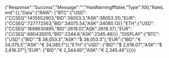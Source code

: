 {"Response":"Success","Message":"","HasWarningfffalse,"Type":100,"RateLimit":{},"Data":{"RAW":
{"BTC":{"USD":
{"CCSEQ":1435552903,"BID":38053.3,"ASK":38053.31},"EUR":
{"CCSEQ":727772563,"BID":34075.54,"ASK":34085.13}},"ETH":{"USD":
{"CCSEQ":1698630895,"BID":2618.07,"ASK":2618.37},"EUR":
{"CCSEQ":680435015,"BID":2344.6,"ASK":2345.46}}}
,"DISPLAY":{"BTC":{"USD":{"BID":"$ 
38,053.3","ASK":"$ 38,053.3"},"EUR":{"BID":"€ 
34,075.5","ASK":"€ 34,085.1"}},"ETH":{"USD":
{"BID":"$ 2,618.07","ASK":"$ 2,618.37"},"EUR":
{"BID":"€ 2,344.60","ASK":"€ 2,345.46"}}}}}
